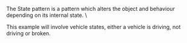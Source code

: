 The State pattern is a pattern which alters the object and behaviour
depending on its internal state. \

This example will involve vehicle states, either a vehicle is driving,
not driving or broken.